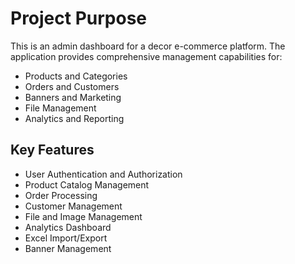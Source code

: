 # Project Purpose

This is an admin dashboard for a decor e-commerce platform. The application provides comprehensive management capabilities for:

- Products and Categories
- Orders and Customers
- Banners and Marketing
- File Management
- Analytics and Reporting

## Key Features

- User Authentication and Authorization
- Product Catalog Management
- Order Processing
- Customer Management
- File and Image Management
- Analytics Dashboard
- Excel Import/Export
- Banner Management